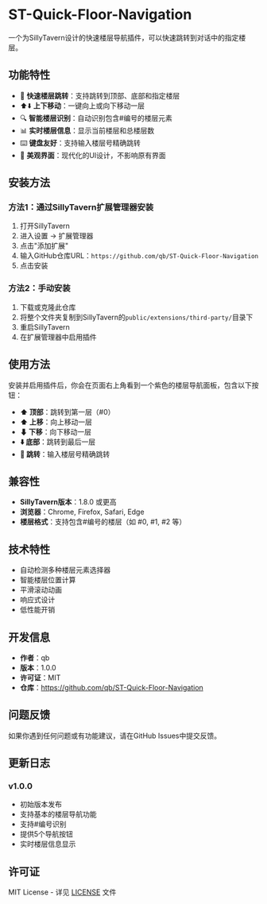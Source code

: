 # ST-Quick-Floor-Navigation

一个为SillyTavern设计的快速楼层导航插件，可以快速跳转到对话中的指定楼层。

## 功能特性

- 🎯 **快速楼层跳转**：支持跳转到顶部、底部和指定楼层
- ⬆️⬇️ **上下移动**：一键向上或向下移动一层
- 🔍 **智能楼层识别**：自动识别包含#编号的楼层元素
- 📊 **实时楼层信息**：显示当前楼层和总楼层数
- ⌨️ **键盘友好**：支持输入楼层号精确跳转
- 🎨 **美观界面**：现代化的UI设计，不影响原有界面

## 安装方法

### 方法1：通过SillyTavern扩展管理器安装

1. 打开SillyTavern
2. 进入设置 → 扩展管理器
3. 点击"添加扩展"
4. 输入GitHub仓库URL：`https://github.com/qb/ST-Quick-Floor-Navigation`
5. 点击安装

### 方法2：手动安装

1. 下载或克隆此仓库
2. 将整个文件夹复制到SillyTavern的`public/extensions/third-party/`目录下
3. 重启SillyTavern
4. 在扩展管理器中启用插件

## 使用方法

安装并启用插件后，你会在页面右上角看到一个紫色的楼层导航面板，包含以下按钮：

- **⬆️ 顶部**：跳转到第一层（#0）
- **⬆ 上移**：向上移动一层
- **⬇ 下移**：向下移动一层
- **⬇️ 底部**：跳转到最后一层
- **🎯 跳转**：输入楼层号精确跳转

## 兼容性

- **SillyTavern版本**：1.8.0 或更高
- **浏览器**：Chrome, Firefox, Safari, Edge
- **楼层格式**：支持包含#编号的楼层（如 #0, #1, #2 等）

## 技术特性

- 自动检测多种楼层元素选择器
- 智能楼层位置计算
- 平滑滚动动画
- 响应式设计
- 低性能开销

## 开发信息

- **作者**：qb
- **版本**：1.0.0
- **许可证**：MIT
- **仓库**：https://github.com/qb/ST-Quick-Floor-Navigation

## 问题反馈

如果你遇到任何问题或有功能建议，请在GitHub Issues中提交反馈。

## 更新日志

### v1.0.0
- 初始版本发布
- 支持基本的楼层导航功能
- 支持#编号识别
- 提供5个导航按钮
- 实时楼层信息显示

## 许可证

MIT License - 详见 [LICENSE](LICENSE) 文件